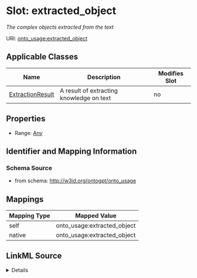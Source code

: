 

# Slot: extracted_object


_The complex objects extracted from the text_



URI: [onto_usage:extracted_object](http://w3id.org/ontogpt/onto_usageextracted_object)



<!-- no inheritance hierarchy -->





## Applicable Classes

| Name | Description | Modifies Slot |
| --- | --- | --- |
| [ExtractionResult](ExtractionResult.md) | A result of extracting knowledge on text |  no  |







## Properties

* Range: [Any](Any.md)





## Identifier and Mapping Information







### Schema Source


* from schema: http://w3id.org/ontogpt/onto_usage




## Mappings

| Mapping Type | Mapped Value |
| ---  | ---  |
| self | onto_usage:extracted_object |
| native | onto_usage:extracted_object |




## LinkML Source

<details>
```yaml
name: extracted_object
description: The complex objects extracted from the text
from_schema: http://w3id.org/ontogpt/onto_usage
rank: 1000
alias: extracted_object
owner: ExtractionResult
domain_of:
- ExtractionResult
range: Any
inlined: true

```
</details>